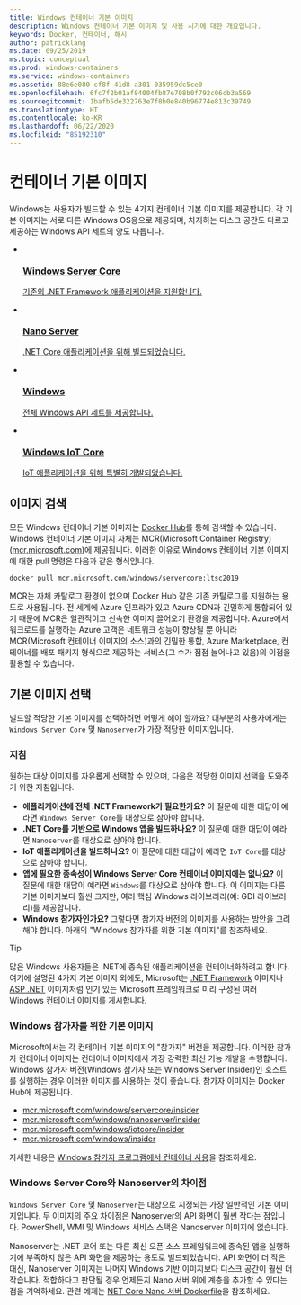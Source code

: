 ```yaml
---
title: Windows 컨테이너 기본 이미지
description: Windows 컨테이너 기본 이미지 및 사용 시기에 대한 개요입니다.
keywords: Docker, 컨테이너, 해시
author: patricklang
ms.date: 09/25/2019
ms.topic: conceptual
ms.prod: windows-containers
ms.service: windows-containers
ms.assetid: 88e6e080-cf8f-41d8-a301-035959dc5ce0
ms.openlocfilehash: 6fc7f2b01af84004fb87e708b0f792c06cb3a569
ms.sourcegitcommit: 1bafb5de322763e7f8b0e840b96774e813c39749
ms.translationtype: HT
ms.contentlocale: ko-KR
ms.lasthandoff: 06/22/2020
ms.locfileid: "85192310"
---
```

# <a name="container-base-images"></a>컨테이너 기본 이미지

Windows는 사용자가 빌드할 수 있는 4가지 컨테이너 기본 이미지를 제공합니다. 각 기본 이미지는 서로 다른 Windows OS용으로 제공되며, 차지하는 디스크 공간도 다르고 제공하는 Windows API 세트의 양도 다릅니다.

<ul class="columns is-multiline has-margin-left-none has-margin-bottom-none has-padding-top-medium">
    <li class="column is-one-quarter has-padding-top-small-mobile has-padding-bottom-small">
        <a class="is-undecorated is-full-height is-block"
            href="https://hub.docker.com/_/microsoft-windows-servercore" data-linktype="external">
            <article class="card has-outline-hover is-relative is-full-height has-padding-none">
                    <div class="cardImageOuter bgdAccent1 has-padding-top-large has-padding-bottom-large has-padding-left-large has-padding-right-large">
                        <div class="cardImage centered has-padding-top-large has-padding-bottom-large has-padding-left-large has-padding-right-large">
                            <img src="media/Microsoft_logo.svg" alt="" data-linktype="relative-path">
                        </div>
                    </div>
                <div class="card-content has-text-overflow-ellipsis has-padding-top-small">
                    <div class="has-padding-bottom-none">
                        <h3 class="is-size-4 has-margin-top-none has-margin-bottom-none has-text-primary">Windows Server Core</h3>
                    </div>
                    <div class="is-size-7 has-margin-top-small has-line-height-reset">
                        <p>기존의 .NET Framework 애플리케이션을 지원합니다.</p>
                    </div>
                </div>
            </article>
        </a>
    </li>
    <li class="column is-one-quarter has-padding-top-small-mobile has-padding-bottom-small">
        <a class="is-undecorated is-full-height is-block"
            href="https://hub.docker.com/_/microsoft-windows-nanoserver" data-linktype="external">
            <article class="card has-outline-hover is-relative is-full-height has-padding-none">
                    <div class="cardImageOuter bgdAccent1 has-padding-top-large has-padding-bottom-large has-padding-left-large has-padding-right-large">
                        <div class="cardImage centered has-padding-top-large has-padding-bottom-large has-padding-left-large has-padding-right-large">
                            <img src="media/Microsoft_logo.svg" alt="" data-linktype="relative-path">
                        </div>
                    </div>
                <div class="card-content has-text-overflow-ellipsis has-padding-top-small">
                    <div class="has-padding-bottom-none">
                        <h3 class="is-size-4 has-margin-top-none has-margin-bottom-none has-text-primary">Nano Server</h3>
                    </div>
                    <div class="is-size-7 has-margin-top-small has-line-height-reset">
                        <p>.NET Core 애플리케이션을 위해 빌드되었습니다.</p>
                    </div>
                </div>
            </article>
        </a>
    </li>
    <li class="column is-one-quarter has-padding-top-small-mobile has-padding-bottom-small">
        <a class="is-undecorated is-full-height is-block"
            href="https://hub.docker.com/_/microsoft-windows" data-linktype="external">
            <article class="card has-outline-hover is-relative is-full-height has-padding-none">
                    <div class="cardImageOuter bgdAccent1 has-padding-top-large has-padding-bottom-large has-padding-left-large has-padding-right-large">
                        <div class="cardImage centered has-padding-top-large has-padding-bottom-large has-padding-left-large has-padding-right-large">
                            <img src="media/Microsoft_logo.svg" alt="" data-linktype="relative-path">
                        </div>
                    </div>
                <div class="card-content has-text-overflow-ellipsis has-padding-top-small">
                    <div class="has-padding-bottom-none">
                        <h3 class="is-size-4 has-margin-top-none has-margin-bottom-none has-text-primary">Windows</h3>
                    </div>
                    <div class="is-size-7 has-margin-top-small has-line-height-reset">
                        <p>전체 Windows API 세트를 제공합니다.</p>
                    </div>
                </div>
            </article>
        </a>
    </li>
    <li class="column is-one-quarter has-padding-top-small-mobile has-padding-bottom-small">
        <a class="is-undecorated is-full-height is-block"
            href="https://hub.docker.com/_/microsoft-windows-iotcore" data-linktype="external">
            <article class="card has-outline-hover is-relative is-full-height has-padding-none">
                    <div class="cardImageOuter bgdAccent1 has-padding-top-large has-padding-bottom-large has-padding-left-large has-padding-right-large">
                        <div class="cardImage centered has-padding-top-large has-padding-bottom-large has-padding-left-large has-padding-right-large">
                            <img src="media/Microsoft_logo.svg" alt="" data-linktype="relative-path">
                        </div>
                    </div>
                <div class="card-content has-text-overflow-ellipsis has-padding-top-small">
                    <div class="has-padding-bottom-none">
                        <h3 class="is-size-4 has-margin-top-none has-margin-bottom-none has-text-primary">Windows IoT Core</h3>
                    </div>
                    <div class="is-size-7 has-margin-top-small has-line-height-reset">
                        <p>IoT 애플리케이션을 위해 특별히 개발되었습니다.</p>
                    </div>
                </div>
            </article>
        </a>
    </li>
</ul>

## <a name="image-discovery"></a>이미지 검색

모든 Windows 컨테이너 기본 이미지는 [Docker Hub](https://hub.docker.com/_/microsoft-windows-base-os-images)를 통해 검색할 수 있습니다. Windows 컨테이너 기본 이미지 자체는 MCR(Microsoft Container Registry)([mcr.microsoft.com](https://azure.microsoft.com/services/container-registry/))에 제공됩니다. 이러한 이유로 Windows 컨테이너 기본 이미지에 대한 pull 명령은 다음과 같은 형식입니다.

```code
docker pull mcr.microsoft.com/windows/servercore:ltsc2019
```

MCR는 자체 카탈로그 환경이 없으며 Docker Hub 같은 기존 카탈로그를 지원하는 용도로 사용됩니다. 전 세계에 Azure 인프라가 있고 Azure CDN과 긴밀하게 통합되어 있기 때문에 MCR은 일관적이고 신속한 이미지 끌어오기 환경을 제공합니다. Azure에서 워크로드를 실행하는 Azure 고객은 네트워크 성능이 향상될 뿐 아니라 MCR(Microsoft 컨테이너 이미지의 소스)과의 긴밀한 통합, Azure Marketplace, 컨테이너를 배포 패키지 형식으로 제공하는 서비스(그 수가 점점 늘어나고 있음)의 이점을 활용할 수 있습니다.

## <a name="choosing-a-base-image"></a>기본 이미지 선택

빌드할 적당한 기본 이미지를 선택하려면 어떻게 해야 할까요? 대부분의 사용자에게는 `Windows Server Core` 및 `Nanoserver`가 가장 적당한 이미지입니다.

### <a name="guidelines"></a>지침

 원하는 대상 이미지를 자유롭게 선택할 수 있으며, 다음은 적당한 이미지 선택을 도와주기 위한 지침입니다.

- **애플리케이션에 전체 .NET Framework가 필요한가요?** 이 질문에 대한 대답이 예라면 `Windows Server Core`를 대상으로 삼아야 합니다.
- **.NET Core를 기반으로 Windows 앱을 빌드하나요?** 이 질문에 대한 대답이 예라면 `Nanoserver`를 대상으로 삼아야 합니다.
- **IoT 애플리케이션을 빌드하나요?** 이 질문에 대한 대답이 예라면 `IoT Core`를 대상으로 삼아야 합니다.
- **앱에 필요한 종속성이 Windows Server Core 컨테이너 이미지에는 없나요?** 이 질문에 대한 대답이 예라면 `Windows`를 대상으로 삼아야 합니다. 이 이미지는 다른 기본 이미지보다 훨씬 크지만, 여러 핵심 Windows 라이브러리(예: GDI 라이브러리)를 제공합니다.
- **Windows 참가자인가요?** 그렇다면 참가자 버전의 이미지를 사용하는 방안을 고려해야 합니다. 아래의 "Windows 참가자를 위한 기본 이미지"를 참조하세요.

> [!TIP]
> 많은 Windows 사용자들은 .NET에 종속된 애플리케이션을 컨테이너화하려고 합니다. 여기에 설명된 4가지 기본 이미지 외에도, Microsoft는 [.NET Framework](https://hub.docker.com/_/microsoft-dotnet-framework) 이미지나 [ASP .NET](https://hub.docker.com/_/microsoft-dotnet-framework-aspnet/) 이미지처럼 인기 있는 Microsoft 프레임워크로 미리 구성된 여러 Windows 컨테이너 이미지를 게시합니다.

### <a name="base-images-for-windows-insiders"></a>Windows 참가자를 위한 기본 이미지

Microsoft에서는 각 컨테이너 기본 이미지의 "참가자" 버전을 제공합니다. 이러한 참가자 컨테이너 이미지는 컨테이너 이미지에서 가장 강력한 최신 기능 개발을 수행합니다. Windows 참가자 버전(Windows 참가자 또는 Windows Server Insider)인 호스트를 실행하는 경우 이러한 이미지를 사용하는 것이 좋습니다. 참가자 이미지는 Docker Hub에 제공됩니다.

- [mcr.microsoft.com/windows/servercore/insider](https://hub.docker.com/_/microsoft-windows-servercore-insider)
- [mcr.microsoft.com/windows/nanoserver/insider](https://hub.docker.com/_/microsoft-windows-nanoserver-insider)
- [mcr.microsoft.com/windows/iotcore/insider](https://hub.docker.com/_/microsoft-windows-iotcore-insider)
- [mcr.microsoft.com/windows/insider](https://hub.docker.com/_/microsoft-windows-insider)

자세한 내용은 [Windows 참가자 프로그램에서 컨테이너 사용](../deploy-containers/insider-overview.md)을 참조하세요.

### <a name="windows-server-core-vs-nanoserver"></a>Windows Server Core와 Nanoserver의 차이점

`Windows Server Core` 및 `Nanoserver`는 대상으로 지정되는 가장 일반적인 기본 이미지입니다. 두 이미지의 주요 차이점은 Nanoserver의 API 화면이 훨씬 작다는 점입니다. PowerShell, WMI 및 Windows 서비스 스택은 Nanoserver 이미지에 없습니다.

Nanoserver는 .NET 코어 또는 다른 최신 오픈 소스 프레임워크에 종속된 앱을 실행하기에 부족하지 않은 API 화면을 제공하는 용도로 빌드되었습니다. API 화면이 더 작은 대신, Nanoserver 이미지는 나머지 Windows 기반 이미지보다 디스크 공간이 훨씬 더 작습니다. 적합하다고 판단될 경우 언제든지 Nano 서버 위에 계층을 추가할 수 있다는 점을 기억하세요. 관련 예제는 [NET Core Nano 서버 Dockerfile](https://github.com/dotnet/dotnet-docker/blob/master/2.1/sdk/nanoserver-1909/amd64/Dockerfile)을 참조하세요.
